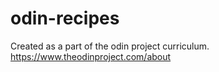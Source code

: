 # odin-recipes
Created as a part of the odin project curriculum.
https://www.theodinproject.com/about